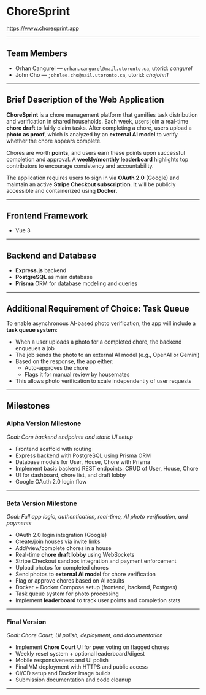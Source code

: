 # ChoreSprint

https://www.choresprint.app

---

## Team Members

- Orhan Cangurel — `orhan.cangurel@mail.utoronto.ca`, utorid: _cangurel_
- John Cho — `johnlee.cho@mail.utoronto.ca`, utorid: _chojohn1_

---

## Brief Description of the Web Application

**ChoreSprint** is a chore management platform that gamifies task distribution and verification in shared households. Each week, users join a real-time **chore draft** to fairly claim tasks. After completing a chore, users upload a **photo as proof**, which is analyzed by an **external AI model** to verify whether the chore appears complete.

Chores are worth **points**, and users earn these points upon successful completion and approval. A **weekly/monthly leaderboard** highlights top contributors to encourage consistency and accountability.

The application requires users to sign in via **OAuth 2.0** (Google) and maintain an active **Stripe Checkout subscription**. It will be publicly accessible and containerized using **Docker**.

---

## Frontend Framework

- Vue 3

---

## Backend and Database

- **Express.js** backend
- **PostgreSQL** as main database
- **Prisma** ORM for database modeling and queries

---

## Additional Requirement of Choice: Task Queue

To enable asynchronous AI-based photo verification, the app will include a **task queue system**:

- When a user uploads a photo for a completed chore, the backend enqueues a job
- The job sends the photo to an external AI model (e.g., OpenAI or Gemini)
- Based on the response, the app either:
  - Auto-approves the chore
  - Flags it for manual review by housemates
- This allows photo verification to scale independently of user requests

---

## Milestones

### Alpha Version Milestone

_Goal: Core backend endpoints and static UI setup_

- Frontend scaffold with routing
- Express backend with PostgreSQL using Prisma ORM
- Database models for User, House, Chore with Prisma
- Implement basic backend REST endpoints: CRUD of User, House, Chore
- UI for dashboard, chore list, and draft lobby
- Google OAuth 2.0 login flow

---

### Beta Version Milestone

_Goal: Full app logic, authentication, real-time, AI photo verification, and payments_

- OAuth 2.0 login integration (Google)
- Create/join houses via invite links
- Add/view/complete chores in a house
- Real-time **chore draft lobby** using WebSockets
- Stripe Checkout sandbox integration and payment enforcement
- Upload photos for completed chores
- Send photos to **external AI model** for chore verification
- Flag or approve chores based on AI results
- Docker + Docker Compose setup (frontend, backend, Postgres)
- Task queue system for photo processing
- Implement **leaderboard** to track user points and completion stats

---

### Final Version

_Goal: Chore Court, UI polish, deployment, and documentation_

- Implement **Chore Court** UI for peer voting on flagged chores
- Weekly reset system + optional leaderboard/digest
- Mobile responsiveness and UI polish
- Final VM deployment with HTTPS and public access
- CI/CD setup and Docker image builds
- Submission documentation and code cleanup

---
